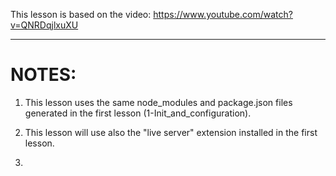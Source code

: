 This lesson is based on the video: 
    https://www.youtube.com/watch?v=QNRDqjlxuXU

***

# NOTES:
1. This lesson uses the same node_modules and package.json files generated in the first lesson (1-Init_and_configuration).

2. This lesson will use also the "live server" extension installed in the first lesson.

3. 